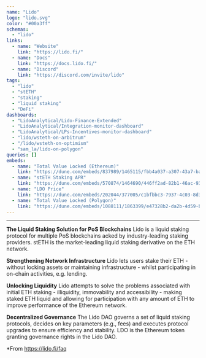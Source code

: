 ```yaml
---
name: "Lido"
logo: "lido.svg"
color: "#00a3ff"
schemas:
  - "lido"
links:
  - name: "Website"
    link: "https://lido.fi/"
  - name: "Docs"
    link: "https://docs.lido.fi/"
  - name: "Discord"
    link: "https://discord.com/invite/lido"
tags:
  - "lido"
  - "stETH"
  - "staking"
  - "liquid staking"
  - "DeFi"
dashboards:
  - "LidoAnalytical/Lido-Finance-Extended"
  - "LidoAnalytical/Integration-monitor-dashboard"
  - "LidoAnalytical/LPs-Incentives-monitor-dashboard"
  - "lido/wsteth-on-arbitrum"
  - "/lido/wsteth-on-optimism"
  - "sam_la/lido-on-polygon"
queries: []
embeds:
  - name: "Total Value Locked (Ethereum)"
    link: "https://dune.com/embeds/837989/1465115/fbb4a037-a307-43a7-bac1-9c1309894bbd"
  - name: "stETH Staking APR"
    link: "https://dune.com/embeds/570874/1464690/446ff2ad-82b1-46ac-933f-b0870ca016e4"
  - name: "LDO Price"
    link: "https://dune.com/embeds/202044/377005/c1bfbbc3-7937-4c03-8d36-32581267aa1d"
  - name: "Total Value Locked (Polygon)"
    link: "https://dune.com/embeds/1088111/1863399/e47328b2-da2b-4d59-bd3e-ab2f4637998a"
---
```

---

**The Liquid Staking Solution for PoS Blockchains**
Lido is a liquid staking protocol for multiple PoS blockchains acked by industry-leading staking providers. stETH is the market-leading liquid staking derivative on the ETH network.

**Strengthening Network Infrastructure**
Lido lets users stake their ETH - without locking assets or maintaining infrastructure - whilst participating in on-chain activities, e.g. lending.

**Unlocking Liquidity**
Lido attempts to solve the problems associated with initial ETH staking - illiquidity, immovability and accessibility - making staked ETH liquid and allowing for participation with any amount of ETH to improve performance of the Ethereum network.

**Decentralized Governance**
The Lido DAO governs a set of liquid staking protocols, decides on key parameters (e.g., fees) and executes protocol upgrades to ensure efficiency and stability. LDO is the Ethereum token granting governance rights in the Lido DAO.  

*From https://lido.fi/faq